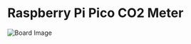 # Raspberry Pi Pico CO2 Meter

![Board Image](https://github.com/miekush/pico-scd41-co2-meter/blob/main/board_front.png)
